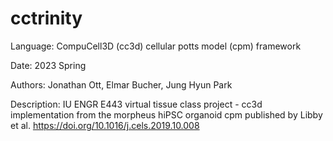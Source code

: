 # cctrinity

Language: CompuCell3D (cc3d) cellular potts model (cpm) framework

Date: 2023 Spring

Authors: Jonathan Ott, Elmar Bucher, Jung Hyun Park

Description:
    IU ENGR E443 virtual tissue class project - cc3d implementation from the morpheus hiPSC organoid cpm published by Libby et al. https://doi.org/10.1016/j.cels.2019.10.008
